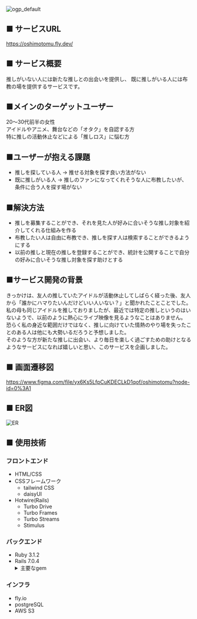 ![ogp_default](https://user-images.githubusercontent.com/81852866/209276247-28073a41-b8df-4bb9-bf79-1d71a4ee37dc.png)

## ■ サービスURL
https://oshimotomu.fly.dev/

## ■ サービス概要
推しがいない人には新たな推しとの出会いを提供し、
既に推しがいる人には布教の場を提供するサービスです。

## ■メインのターゲットユーザー
20〜30代前半の女性<br>
アイドルやアニメ、舞台などの「オタク」を自認する方<br>
特に推しの活動休止などによる「推しロス」に悩む方<br>

## ■ユーザーが抱える課題
- 推しを探している人 → 推せる対象を探す良い方法がない
- 既に推しがいる人 → 推しのファンになってくれそうな人に布教したいが、条件に合う人を探す場がない

## ■解決方法
- 推しを募集することができ、それを見た人が好みに合いそうな推し対象を紹介してくれる仕組みを作る
- 布教したい人は自由に布教でき、推しを探す人は検索することができるようにする
- 以前の推しと現在の推しを登録することができ、統計を公開することで自分の好みに合いそうな推し対象を探す助けとする

## ■サービス開発の背景
きっかけは、友人の推していたアイドルが活動休止してしばらく経った後、友人から「誰かにハマりたいんだけどいい人いない？」と聞かれたことことでした。私の母も同じアイドルを推しておりましたが、最近では特定の推しというのはいないようで、以前のように熱心にライブ映像を見るようなことはありません。<br>
恐らく私の身近な範囲だけではなく、推しに向けていた情熱のやり場を失ったことのある人は他にも大勢いるだろうと予想しました。<br>
そのような方が新たな推しに出会い、より毎日を楽しく過ごすための助けとなるようなサービスになれば嬉しいと思い、このサービスを企画しました。

## ■ 画面遷移図
https://www.figma.com/file/yx6Ks5LfpCuKDECLkD1qof/oshimotomu?node-id=0%3A1

## ■ ER図
![ER](https://user-images.githubusercontent.com/81852866/215298062-a35dfdef-3407-4cd5-b20f-7a32bceb9df2.png)

## ■ 使用技術
### フロントエンド
- HTML/CSS
- CSSフレームワーク
  - tailwind CSS
  - daisyUI
- Hotwire(Rails)
  - Turbo Drive
  - Turbo Frames
  - Turbo Streams
  - Stimulus
### バックエンド
- Ruby 3.1.2
- Rails 7.0.4
  <details>
    <summary>主要なgem</summary>
      ・sorcery(認証)<br>
      ・ransack(検索)<br>
      ・kaminari(ページネーション)<br>
      ・chartkick(円グラフ)
   </details>
### インフラ
- fly.io
- postgreSQL
- AWS S3
